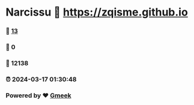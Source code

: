 # Narcissu :link: https://zqisme.github.io 
### :page_facing_up: [13](https://zqisme.github.io/tag.html) 
### :speech_balloon: 0 
### :hibiscus: 12138 
### :alarm_clock: 2024-03-17 01:30:48 
### Powered by :heart: [Gmeek](https://github.com/Meekdai/Gmeek)
